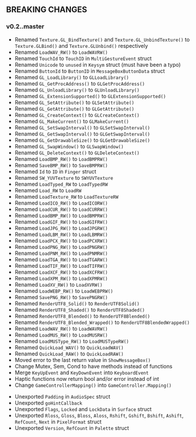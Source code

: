 ## BREAKING CHANGES

### v0.2..master

+ Renamed `Texture.GL_BindTexture()` and `Texture.GL_UnbindTexture()` to `Texture.GLBind()` and `Texture.GLUnbind()` respectively
+ Renamed `LoadWAV_RW()` to `LoadWAVRW()`
+ Renamed `TouchId` to `TouchID` in `MultiGestureEvent` struct
+ Renamed `Unicode` to `unused` in `Keysym` struct (must have been a typo)
+ Renamed `ButtonId` to `ButtonID` in `MessageBoxButtonData` struct
+ Renamed `GL_LoadLibrary()` to `GLLoadLibrary()`
+ Renamed `GL_GetProcAddress()` to `GLGetProcAddress()`
+ Renamed `GL_UnloadLibrary()` to `GLUnloadLibrary()`
+ Renamed `GL_ExtensionSupported()` to `GLExtensionSupported()`
+ Renamed `GL_SetAttribute()` to `GLSetAttribute()`
+ Renamed `GL_GetAttribute()` to `GLGetAttribute()`
+ Renamed `GL_CreateContext()` to `GLCreateContext()`
+ Renamed `GL_MakeCurrent()` to `GLMakeCurrent()`
+ Renamed `GL_SetSwapInterval()` to `GLSetSwapInterval()`
+ Renamed `GL_GetSwapInterval()` to `GLGetSwapInterval()`
+ Renamed `GL_GetDrawableSize()` to `GLGetDrawableSize()`
+ Renamed `GL_SwapWindow()` to `GLSwapWindow()`
+ Renamed `GL_DeleteContext()` to `GLDeleteContext()`
+ Renamed `LoadBMP_RW()` to `LoadBMPRW()`
+ Renamed `SaveBMP_RW()` to `SaveBMPRW()`
+ Renamed `Id` to `ID` in `Finger` struct
+ Renamed `SW_YUVTexture` to `SWYUVTexture`
+ Renamed `LoadTyped_RW` to `LoadTypedRW`
+ Renamed `Load_RW` to `LoadRW`
+ Renamed `LoadTexture_RW` to `LoadTextureRW`
+ Renamed `LoadICO_RW()` to `LoadICORW()`
+ Renamed `LoadCUR_RW()` to `LoadCURRW()`
+ Renamed `LoadBMP_RW()` to `LoadBMPRW()`
+ Renamed `LoadGIF_RW()` to `LoadGIFRW()`
+ Renamed `LoadJPG_RW()` to `LoadJPGRW()`
+ Renamed `LoadLBM_RW()` to `LoadLBMRW()`
+ Renamed `LoadPCX_RW()` to `LoadPCXRW()`
+ Renamed `LoadPNG_RW()` to `LoadPNGRW()`
+ Renamed `LoadPNM_RW()` to `LoadPNMRW()`
+ Renamed `LoadTGA_RW()` to `LoadTGARW()`
+ Renamed `LoadTIF_RW()` to `LoadTIFRW()`
+ Renamed `LoadXCF_RW()` to `LoadXCFRW()`
+ Renamed `LoadXPM_RW()` to `LoadXPMRW()`
+ Renamed `LoadXV_RW()` to `LoadXVRW()`
+ Renamed `LoadWEBP_RW()` to `LoadWEBPRW()`
+ Renamed `SavePNG_RW()` to `SavePNGRW()`
+ Renamed `RenderUTF8_Solid()` to `RenderUTF8Solid()`
+ Renamed `RenderUTF8_Shaded()` to `RenderUTF8Shaded()`
+ Renamed `RenderUTF8_Blended()` to `RenderUTF8Blended()`
+ Renamed `RenderUTF8_Blended_Wrapped()` to `RenderUTF8BlendedWrapped()`
+ Renamed `LoadWAV_RW()` to `LoadWAVRW()`
+ Renamed `LoadMUS_RW()` to `LoadMUSRW()`
+ Renamed `LoadMUSType_RW()` to `LoadMUSTypeRW()`
+ Renamed `QuickLoad_WAV()` to `QuickLoadWAV()`
+ Renamed `QuickLoad_RAW()` to `QuickLoadRAW()`
+ Moved error to the last return value in `ShowMessageBox()`
+ Change Mutex, Sem, Cond to have methods instead of functions
+ Merge `KeyUpEvent` and `KeyDownEvent` into `KeyboardEvent`
+ Haptic functions now return bool and/or error instead of int
+ Change `GameControllerMapping()` into `GameController.Mapping()`

- Unexported `Padding` in `AudioSpec` struct
- Unexported `goHintCallback`
- Unexported `Flags`, `Locked` and `LockData` in `Surface` struct
- Unexported `Rloss`, `Gloss`, `Bloss`, `Aloss`, `Rshift`, `Gshift`, `Bshift`, `Ashift`, `RefCount`, `Next` in `PixelFormat` struct
- Unexported `Version`, `RefCount` in `Palette` struct